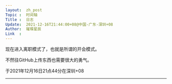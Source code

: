 ```yaml
---
layout:  zh_post
Topic :  时间轴
Title :  日志
Update:  2021-12-16T21:44:00+08@中国-广东-深圳+08
Author:  璀璨星辰
Link  :
---
```


现在进入离职模式了，也就是所谓的开会模式。

不然往GitHub上传东西也需要很大的勇气。

于2021年12月16日21点44分在深圳+08

--------------------------------------------------------------------------------
